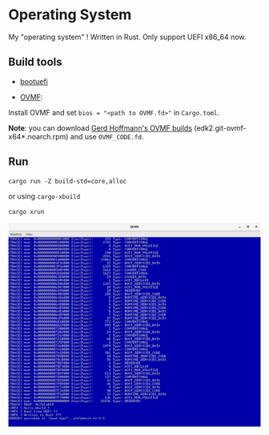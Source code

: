 # Operating System

My "operating system" ! Written in Rust. Only support UEFI x86_64 now.

## Build tools

- [bootuefi](https://github.com/12101111/bootuefi)

- [OVMF](https://github.com/tianocore/tianocore.github.io/wiki/OVMF):

Install OVMF and set `bios = "<path to OVMF.fd>"` in `Cargo.toml`.

**Note**: you can download [Gerd Hoffmann's OVMF builds](https://www.kraxel.org/repos/jenkins/edk2/) (edk2.git-ovmf-x64*.noarch.rpm) and use `OVMF_CODE.fd`.

## Run

```shell
cargo run -Z build-std=core,alloc
```

or using `cargo-xbuild`

```shell
cargo xrun
```

![os](./doc/os.jpg)
